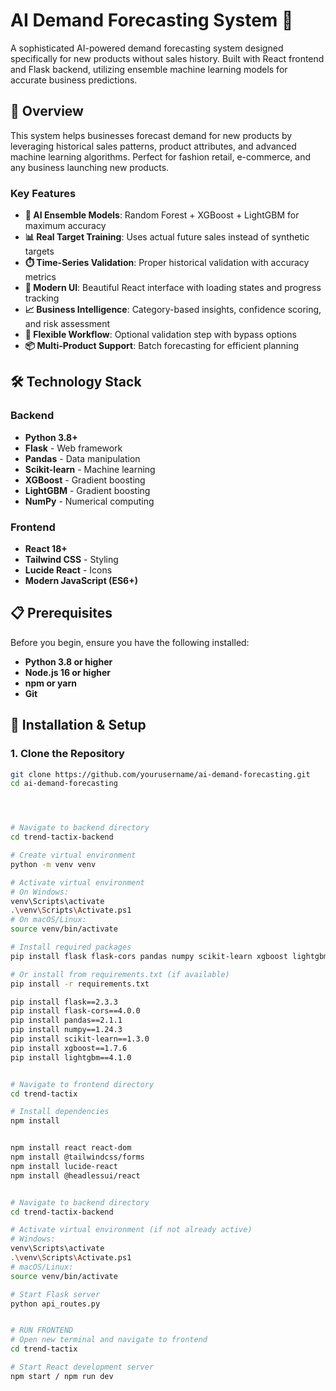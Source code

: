 
# AI Demand Forecasting System 🚀

A sophisticated AI-powered demand forecasting system designed specifically for new products without sales history. Built with React frontend and Flask backend, utilizing ensemble machine learning models for accurate business predictions.

## 🎯 Overview

This system helps businesses forecast demand for new products by leveraging historical sales patterns, product attributes, and advanced machine learning algorithms. Perfect for fashion retail, e-commerce, and any business launching new products.

### Key Features

- **🤖 AI Ensemble Models**: Random Forest + XGBoost + LightGBM for maximum accuracy
- **📊 Real Target Training**: Uses actual future sales instead of synthetic targets
- **⏱️ Time-Series Validation**: Proper historical validation with accuracy metrics
- **🎨 Modern UI**: Beautiful React interface with loading states and progress tracking
- **📈 Business Intelligence**: Category-based insights, confidence scoring, and risk assessment
- **🔄 Flexible Workflow**: Optional validation step with bypass options
- **📦 Multi-Product Support**: Batch forecasting for efficient planning

## 🛠️ Technology Stack

### Backend
- **Python 3.8+**
- **Flask** - Web framework
- **Pandas** - Data manipulation
- **Scikit-learn** - Machine learning
- **XGBoost** - Gradient boosting
- **LightGBM** - Gradient boosting
- **NumPy** - Numerical computing

### Frontend
- **React 18+**
- **Tailwind CSS** - Styling
- **Lucide React** - Icons
- **Modern JavaScript (ES6+)**

## 📋 Prerequisites

Before you begin, ensure you have the following installed:

- **Python 3.8 or higher**
- **Node.js 16 or higher**
- **npm or yarn**
- **Git**

## 🚀 Installation & Setup

### 1. Clone the Repository

```bash
git clone https://github.com/yourusername/ai-demand-forecasting.git
cd ai-demand-forecasting




# Navigate to backend directory
cd trend-tactix-backend

# Create virtual environment
python -m venv venv

# Activate virtual environment
# On Windows:
venv\Scripts\activate
.\venv\Scripts\Activate.ps1
# On macOS/Linux:
source venv/bin/activate

# Install required packages
pip install flask flask-cors pandas numpy scikit-learn xgboost lightgbm

# Or install from requirements.txt (if available)
pip install -r requirements.txt

pip install flask==2.3.3
pip install flask-cors==4.0.0
pip install pandas==2.1.1
pip install numpy==1.24.3
pip install scikit-learn==1.3.0
pip install xgboost==1.7.6
pip install lightgbm==4.1.0


# Navigate to frontend directory
cd trend-tactix

# Install dependencies
npm install


npm install react react-dom
npm install @tailwindcss/forms
npm install lucide-react
npm install @headlessui/react


# Navigate to backend directory
cd trend-tactix-backend

# Activate virtual environment (if not already active)
# Windows:
venv\Scripts\activate
.\venv\Scripts\Activate.ps1
# macOS/Linux:
source venv/bin/activate

# Start Flask server
python api_routes.py


# RUN FRONTEND
# Open new terminal and navigate to frontend
cd trend-tactix

# Start React development server
npm start / npm run dev